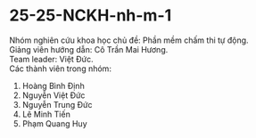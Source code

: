 # 25-25-NCKH-nh-m-1
Nhóm nghiên cứu khoa học chủ đề: Phần mềm chấm thi tự động.
<br>Giảng viên hướng dẫn: Cô Trần Mai Hương.
<br>Team leader: Việt Đức.
<br>Các thành viên trong nhóm:
1. Hoàng Bình Định
2. Nguyễn Việt Đức
3. Nguyễn Trung Đức
4. Lê Minh Tiến
5. Phạm Quang Huy
